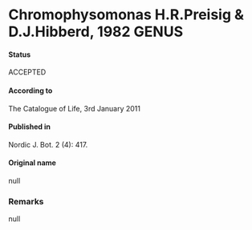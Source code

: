 Chromophysomonas H.R.Preisig & D.J.Hibberd, 1982 GENUS
=======

#### Status
ACCEPTED

#### According to
The Catalogue of Life, 3rd January 2011

#### Published in
Nordic J. Bot. 2 (4): 417.

#### Original name
null

### Remarks
null